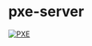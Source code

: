 # pxe-server

[![PXE](http://img.youtube.com/vi/2B6qerZlczw/0.jpg)](http://www.youtube.com/watch?v=2B6qerZlczw)
